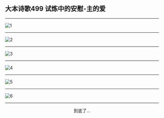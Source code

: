
## 大本诗歌499 试炼中的安慰-主的爱
        
<div id="aplayer0"></div>

---

<img alt="1" data-original="/data/d0498/1">

---

<img alt="2" data-original="/data/d0498/2">

---

<img alt="3" data-original="/data/d0498/3">

---

<img alt="4" data-original="/data/d0498/4">

---

<img alt="5" data-original="/data/d0498/5">

---

<img alt="6" data-original="/data/d0498/6">

---

<p style="text-align: center">到底了...</p>

<script src="/js/dist-view.js"></script>

<script>
MAIN.id = 'd0498';
        
const ap0 = new APlayer({
    container: document.getElementById('aplayer0'),
    volume: 1,
    loop: 'none',
    preload: 'none',
    audio: [{
        name: '大本诗歌499.mp3',
        artist: '大本诗歌',
        url: 'https://res.wx.qq.com/voice/getvoice?mediaid=MzI0NTk3MDM5M18yMjQ3NDkzODE0',
        cover: '/favicon'
    }]
});
</script>
